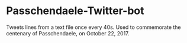 # Passchendaele-Twitter-bot
Tweets lines from a text file once every 40s. Used to commemorate the centenary of Passchendaele, on October 22, 2017.
